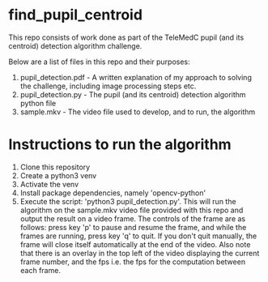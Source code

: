 # find_pupil_centroid

This repo consists of work done as part of the TeleMedC pupil (and its centroid) detection algorithm challenge. 

Below are a list of files in this repo and their purposes:
1. pupil_detection.pdf - A written explanation of my approach to solving the challenge, including image processing steps etc.
2. pupil_detection.py - The pupil (and its centroid) detection algorithm python file
3. sample.mkv - The video file used to develop, and to run, the algorithm

# Instructions to run the algorithm
1. Clone this repository
2. Create a python3 venv
3. Activate the venv
4. Install package dependencies, namely 'opencv-python'
5. Execute the script: 'python3 pupil_detection.py'. This will run the algorithm on the sample.mkv video file provided with this repo and output the result on a video frame. The controls of the frame are as follows: press key 'p' to pause and resume the frame, and while the frames are running, press key 'q' to quit. If you don't quit manually, the frame will close itself automatically at the end of the video. Also note that there is an overlay in the top left of the video displaying the current frame number, and the fps i.e. the fps for the computation between each frame. 






